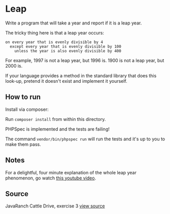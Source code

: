 # Leap

Write a program that will take a year and report if it is a leap year.

The tricky thing here is that a leap year occurs:

```plain
on every year that is evenly divisible by 4
  except every year that is evenly divisible by 100
    unless the year is also evenly divisible by 400
```

For example, 1997 is not a leap year, but 1996 is.  1900 is not a leap
year, but 2000 is.

If your language provides a method in the standard library that does
this look-up, pretend it doesn't exist and implement it yourself.

## How to run

Install via composer:

Run `composer install` from within this directory.

PHPSpec is implemented and the tests are failing! 

The command `vendor/bin/phpspec run` will run the tests and it's up to you to make them pass.

## Notes

For a delightful, four minute explanation of the whole leap year
phenomenon, go watch [this youtube video][video].

[video]: http://www.youtube.com/watch?v=xX96xng7sAE


## Source

JavaRanch Cattle Drive, exercise 3 [view source](http://www.javaranch.com/leap.jsp)